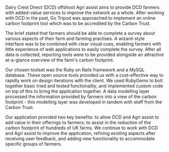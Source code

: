 Dairy Crest Direct (DCD) offshoot Agri assist aims to provide DCD farmers with added-value services to improve the network as a whole. After working with DCD in the past, Go Tripod was approached to implement an online carbon footprint tool which was to be accredited by the Carbon Trust.

The brief stated that farmers should be able to complete a survey about various aspects of their farm and farming practises. A wizard-style interface was to be combined with clear visual cues, enabling farmers with little experience of web applications to easily complete the survey. After all data is collected, reporting tools were to be provided alongside an attractive at-a-glance overview of the farm's carbon footprint.

Our chosen toolset was the Ruby on Rails framework and a MySQL database. These open source tools provided us with a cost-effective way to rapidly work on design iterations with the client. We used RubyGems to bolt together basic tried and tested functionality, and implemented custom code on top of this to bring the application together. A data modelling layer processed the information provided by farmers into a view of the carbon footprint - this modelling layer was developed in tandem with staff from the Carbon Trust.

Our application provided two key benefits: to allow DCD and Agri assist to add value in their offerings to farmers; to assist in the reduction of the carbon footprint of hundreds of UK farms. We continue to work with DCD and Agri assist to improve the application, refining existing aspects after receiving user feedback, and adding new functionality to accommodate specific groups of farmers.
